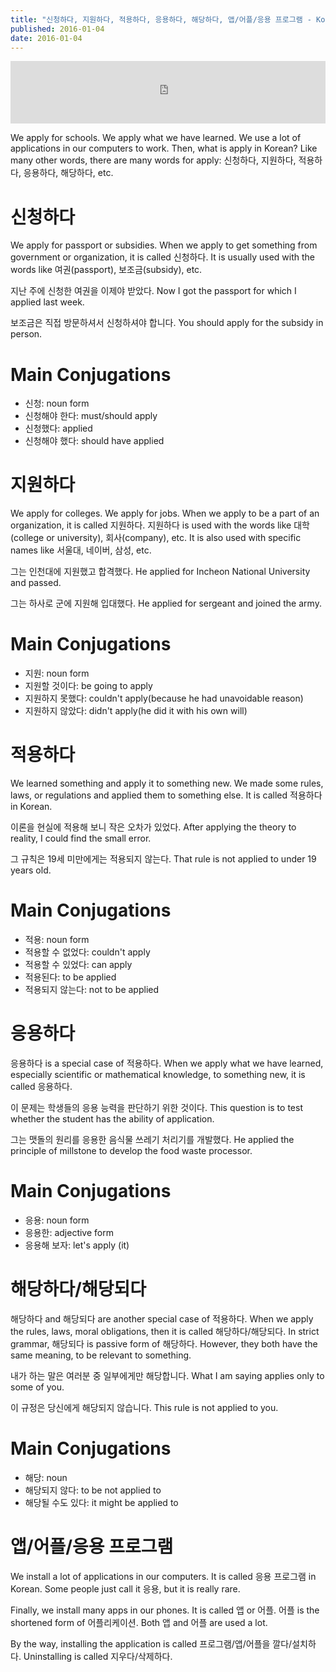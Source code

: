 ```yaml
---
title: "신청하다, 지원하다, 적용하다, 응용하다, 해당하다, 앱/어플/응용 프로그램 - Korean Words vs. Words S2 #10"
published: 2016-01-04
date: 2016-01-04
---
```

<iframe id="audio_iframe" src="https://www.podbean.com/media/player/grfz3-5b633a?skin=8" width="100%" height="100" frameborder="0" scrolling="no"></iframe>

We apply for schools. We apply what we have learned. We use a lot of applications in our computers to work. Then, what is apply in Korean? Like many other words, there are many words for apply: 신청하다, 지원하다, 적용하다, 응용하다, 해당하다, etc.

#  신청하다

We apply for passport or subsidies. When we apply to get something from government or organization, it is called 신청하다. It is usually used with the words like 여권(passport), 보조금(subsidy), etc.

지난 주에 신청한 여권을 이제야 받았다.
Now I got the passport for which I applied last week.

보조금은 직접 방문하셔서 신청하셔야 합니다.
You should apply for the subsidy in person.

#  Main Conjugations


* 신청: noun form
* 신청해야 한다: must/should apply
* 신청했다: applied
* 신청해야 했다: should have applied


#  지원하다

We apply for colleges. We apply for jobs. When we apply to be a part of an organization, it is called 지원하다. 지원하다 is used with the words like 대학(college or university), 회사(company), etc. It is also used with specific names like 서울대, 네이버, 삼성, etc.

그는 인천대에 지원했고 합격했다.
He applied for Incheon National University and passed.

그는 하사로 군에 지원해 입대했다.
He applied for sergeant and joined the army.

#  Main Conjugations


* 지원: noun form
* 지원할 것이다: be going to apply
* 지원하지 못했다: couldn't apply(because he had unavoidable reason)
* 지원하지 않았다: didn't apply(he did it with his own will)


#  적용하다

We learned something and apply it to something new. We made some rules, laws, or regulations and applied them to something else. It is called 적용하다 in Korean.

이론을 현실에 적용해 보니 작은 오차가 있었다.
After applying the theory to reality, I could find the small error.

그 규칙은 19세 미만에게는 적용되지 않는다.
That rule is not applied to under 19 years old.

#  Main Conjugations


* 적용: noun form
* 적용할 수 없었다: couldn't apply
* 적용할 수 있었다: can apply
* 적용된다: to be applied
* 적용되지 않는다: not to be applied


#  응용하다

응용하다 is a special case of 적용하다. When we apply what we have learned, especially scientific or mathematical knowledge, to something new, it is called 응용하다.

이 문제는 학생들의 응용 능력을 판단하기 위한 것이다.
This question is to test whether the student has the ability of application.

그는 맷돌의 원리를 응용한 음식물 쓰레기 처리기를 개발했다.
He applied the principle of millstone to develop the food waste processor.

#  Main Conjugations


* 응용: noun form
* 응용한: adjective form
* 응용해 보자: let's apply (it)


#  해당하다/해당되다

해당하다 and 해당되다 are another special case of 적용하다. When we apply the rules, laws, moral obligations, then it is called 해당하다/해당되다. In strict grammar, 해당되다 is passive form of 해당하다. However, they both have the same meaning, to be relevant to something.

내가 하는 말은 여러분 중 일부에게만 해당합니다.
What I am saying applies only to some of you.

이 규정은 당신에게 해당되지 않습니다.
This rule is not applied to you.

#  Main Conjugations


* 해당: noun
* 해당되지 않다: to be not applied to
* 해당될 수도 있다: it might be applied to


#  앱/어플/응용 프로그램

We install a lot of applications in our computers. It is called 응용 프로그램 in Korean. Some people just call it 응용, but it is really rare.

Finally, we install many apps in our phones. It is called 앱 or 어플. 어플 is the shortened form of 어플리케이션. Both 앱 and 어플 are used a lot.

By the way, installing the application is called 프로그램/앱/어플을 깔다/설치하다. Uninstalling is called 지우다/삭제하다.